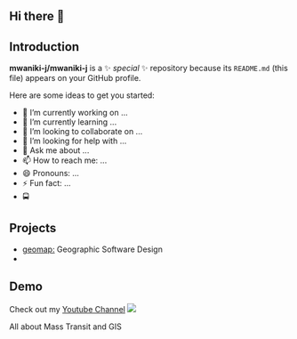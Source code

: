 ## Hi there 👋

## Introduction
**mwaniki-j/mwaniki-j** is a ✨ _special_ ✨ repository because its `README.md` (this file) appears on your GitHub profile.

Here are some ideas to get you started:

- 🔭 I’m currently working on ...
- 🌱 I’m currently learning ...
- 👯 I’m looking to collaborate on ...
- 🤔 I’m looking for help with ...
- 💬 Ask me about ...
- 📫 How to reach me: ...
- 😄 Pronouns: ...
- ⚡ Fun fact: ...
- 🚍
## Projects
- [geomap:](https://youtu.be/fr1Fz-XViIE?list=PLAxJ4-o7ZoPcD-6wZ2xY5bXuu48Scu8kq) Geographic Software Design
-


## Demo
Check out my [Youtube Channel](https://youtu.be/DqPR4uHrVdc)
![](https://i9.ytimg.com/vi_webp/DqPR4uHrVdc/mq2.webp?sqp=CJj4qrMG-oaymwEmCMACELQB8quKqQMa8AEB-AH-CYAC0AWKAgwIABABGFYgXShlMA8=&rs=AOn4CLBl7Nit7B5iqtTxsrPt6W46pd3Bng)

All about Mass Transit and GIS

